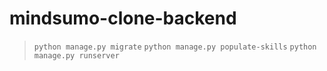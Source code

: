 # mindsumo-clone-backend
> `python manage.py migrate`
> `python manage.py populate-skills`
> `python manage.py runserver`
